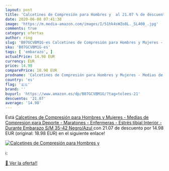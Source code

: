 ```yaml
---
layout: post
title: 'Calcetines de Compresión para Hombres y  al 21.07 % de descuento'
date: 2020-06-08 07:41:38
image: 'https://m.media-amazon.com/images/I/51hk4sWZo8L._SL400_.jpg'
comments: true
category: ofertas
author: ring
slug: 'B07GCVBM1G-es Calcetines de Compresión para Hombres y Mujeres - Medias...'
sku: 'B07GCVBM1G-es'
tags: [ 'embarazo', ]
actualPrice: 14.98 EUR
currency: EUR
price: 14.98
comparePrice: 18.98 EUR
prodname: 'Calcetines de Compresión para Hombres y Mujeres - Medias de Compresion para Deporte - Maratones - Enfermeras - Estrés tibial Interior - Durante Embarazo  S/M  35-42   Negro/Azul '
country: 'es'
flag: '🇪🇸'
brand: ''
buyurl: 'https://www.amazon.es/dp/B07GCVBM1G/?tag=tolees-21'
descuento: '21.07'
average: '14.98'
---
```


Está [Calcetines de Compresión para Hombres y Mujeres - Medias de Compresion para Deporte - Maratones - Enfermeras - Estrés tibial Interior - Durante Embarazo  S/M  35-42   Negro/Azul ](https://www.amazon.es/dp/B07GCVBM1G/?tag=tolees-21) con 21.07 de descuento por 14.98 EUR (original: 18.98 EUR) en el siguiente enlace!

[![Calcetines de Compresión para Hombres y ](https://m.media-amazon.com/images/I/51hk4sWZo8L._SL400_.jpg)](https://www.amazon.es/dp/B07GCVBM1G/?tag=tolees-21)

ℹ️:


[🛒 Ver la oferta!!](https://www.amazon.es/dp/B07GCVBM1G/?tag=tolees-21)
